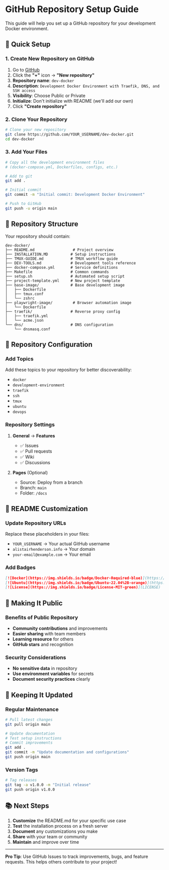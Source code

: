 # GitHub Repository Setup Guide

This guide will help you set up a GitHub repository for your development Docker environment.

## 🚀 Quick Setup

### 1. Create New Repository on GitHub
1. Go to [GitHub](https://github.com)
2. Click the **"+"** icon → **"New repository"**
3. **Repository name**: `dev-docker`
4. **Description**: `Development Docker Environment with Traefik, DNS, and SSH access`
5. **Visibility**: Choose Public or Private
6. **Initialize**: Don't initialize with README (we'll add our own)
7. Click **"Create repository"**

### 2. Clone Your Repository
```bash
# Clone your new repository
git clone https://github.com/YOUR_USERNAME/dev-docker.git
cd dev-docker
```

### 3. Add Your Files
```bash
# Copy all the development environment files
# (docker-compose.yml, Dockerfiles, configs, etc.)

# Add to git
git add .

# Initial commit
git commit -m "Initial commit: Development Docker Environment"

# Push to GitHub
git push -u origin main
```

## 📁 Repository Structure

Your repository should contain:
```
dev-docker/
├── README.md                 # Project overview
├── INSTALLATION.MD          # Setup instructions
├── TMUX-GUIDE.md            # TMUX workflow guide
├── DEV-TOOLS.md             # Development tools reference
├── docker-compose.yml       # Service definitions
├── Makefile                 # Common commands
├── setup.sh                 # Automated setup script
├── project-template.yml     # New project template
├── base-image/              # Base development image
│   ├── Dockerfile
│   ├── tmux.conf
│   └── zshrc
├── playwright-image/         # Browser automation image
│   └── Dockerfile
├── traefik/                 # Reverse proxy config
│   ├── traefik.yml
│   └── acme.json
└── dns/                     # DNS configuration
    └── dnsmasq.conf
```

## 🔧 Repository Configuration

### Add Topics
Add these topics to your repository for better discoverability:
- `docker`
- `development-environment`
- `traefik`
- `ssh`
- `tmux`
- `ubuntu`
- `devops`

### Repository Settings
1. **General** → **Features**
   - ✅ Issues
   - ✅ Pull requests
   - ✅ Wiki
   - ✅ Discussions

2. **Pages** (Optional)
   - Source: Deploy from a branch
   - Branch: `main`
   - Folder: `/docs`

## 📝 README Customization

### Update Repository URLs
Replace these placeholders in your files:
- `YOUR_USERNAME` → Your actual GitHub username
- `alistairhenderson.info` → Your domain
- `your-email@example.com` → Your email

### Add Badges
```markdown
[![Docker](https://img.shields.io/badge/Docker-Required-blue)](https://docker.com)
[![Ubuntu](https://img.shields.io/badge/Ubuntu-22.04%2B-orange)](https://ubuntu.com)
[![License](https://img.shields.io/badge/License-MIT-green)](LICENSE)
```

## 🌟 Making It Public

### Benefits of Public Repository
- **Community contributions** and improvements
- **Easier sharing** with team members
- **Learning resource** for others
- **GitHub stars** and recognition

### Security Considerations
- **No sensitive data** in repository
- **Use environment variables** for secrets
- **Document security practices** clearly

## 🔄 Keeping It Updated

### Regular Maintenance
```bash
# Pull latest changes
git pull origin main

# Update documentation
# Test setup instructions
# Commit improvements
git add .
git commit -m "Update documentation and configurations"
git push origin main
```

### Version Tags
```bash
# Tag releases
git tag -a v1.0.0 -m "Initial release"
git push origin v1.0.0
```

## 📚 Next Steps

1. **Customize** the README.md for your specific use case
2. **Test** the installation process on a fresh server
3. **Document** any customizations you make
4. **Share** with your team or community
5. **Maintain** and improve over time

---

**Pro Tip**: Use GitHub Issues to track improvements, bugs, and feature requests. This helps others contribute to your project!
